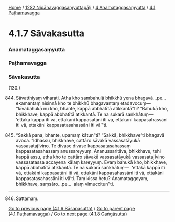 
[Home](/) / [12S2 Nidānavaggasaṃyuttapāḷi](../../../12S2.md) / [4 Anamataggasaṃyutta](../../4.md) / [4.1 Paṭhamavagga](../4.1.md)

# 4.1.7 Sāvakasutta

### Anamataggasaṃyutta

### Paṭhamavagga

### Sāvakasutta

(130.)

844. Sāvatthiyaṃ viharati. Atha kho sambahulā bhikkhū yena bhagavā…pe…  ekamantaṃ nisinnā kho te bhikkhū bhagavantaṃ etadavocuṃ—  “kīvabahukā nu kho, bhante, kappā abbhatītā atikkantā”ti? “Bahukā kho, bhikkhave, kappā abbhatītā atikkantā. Te na sukarā saṅkhātuṃ—  ‘ettakā kappā iti vā, ettakāni kappasatāni iti vā, ettakāni kappasahassāni iti vā, ettakāni kappasatasahassāni iti vā’”ti.

845. “Sakkā pana, bhante, upamaṃ kātun”ti? “Sakkā, bhikkhave”ti bhagavā avoca. “Idhassu, bhikkhave, cattāro sāvakā vassasatāyukā vassasatajīvino. Te divase divase kappasatasahassaṃ kappasatasahassaṃ anussareyyuṃ. Ananussaritāva, bhikkhave, tehi kappā assu, atha kho te cattāro sāvakā vassasatāyukā vassasatajīvino vassasatassa accayena kālaṃ kareyyuṃ. Evaṃ bahukā kho, bhikkhave, kappā abbhatītā atikkantā. Te na sukarā saṅkhātuṃ—  ‘ettakā kappā iti vā, ettakāni kappasatāni iti vā, ettakāni kappasahassāni iti vā, ettakāni kappasatasahassāni iti vā’ti. Taṃ kissa hetu? Anamataggoyaṃ, bhikkhave, saṃsāro…pe…  alaṃ vimuccitun”ti.

---

846. Sattamaṃ.



[Go to previous page (4.1.6 Sāsapasutta)](4.1.6.md) / [Go to parent page (4.1 Paṭhamavagga)](../4.1.md) / [Go to next page (4.1.8 Gaṅgāsutta)](4.1.8.md)


